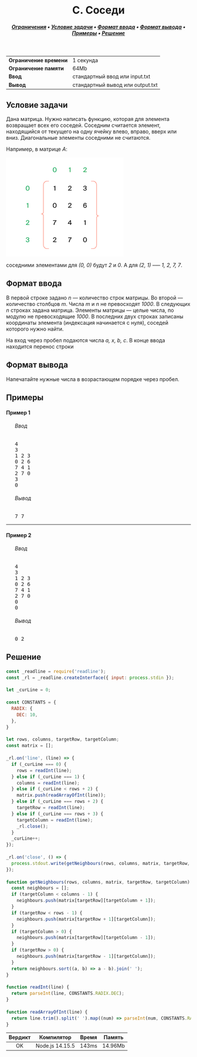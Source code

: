 <h1 align="center">C. Соседи</h1>

<h5 align="center">
<a href="#limits">Ограничения</a>
•
<a href="#task">Условие задачи</a>
•
<a href="#input">Формат ввода</a>
•
<a href="#output">Формат вывода</a>
•
<a href="#examples">Примеры</a>
•
<a href="#solution">Решение</a>
</h5>

<br>

<table id="limits">
<tbody>
<tr>
<td>
<b>Ограничение времени</b>
</td>
<td>
1 секунда
</td>
</tr>
<tr>
<td>
<b>Ограничение памяти</b>
</td>
<td>
64Mb
</td>
</tr>
<tr>
<td>
<b>Ввод</b>
</td>
<td>
стандартный ввод или input.txt
</td>
</tr>
<tr>
<td>
<b>Вывод</b>
</td>
<td>
стандартный вывод или output.txt
</td>
</tr>
</tbody>
</table>

<h2 id="task">Условие задачи</h2>

Дана матрица. Нужно написать функцию, которая для элемента возвращает всех его соседей. Соседним считается элемент, находящийся от текущего на одну ячейку влево, вправо, вверх или вниз. Диагональные элементы соседними не считаются.

Например, в матрице <i>A</i>:

<img src="./statement-image.png" align="center">

соседними элементами для <i>(0, 0)</i> будут <i>2</i> и <i>0</i>. А для <i>(2, 1)</i> –— <i>1, 2, 7, 7</i>.

<h2 id="input">Формат ввода</h2>

В первой строке задано <i>n</i> — количество строк матрицы. Во второй — количество столбцов <i>m</i>. Числа <i>m</i> и <i>n</i> не превосходят <i>1000</i>. В следующих <i>n</i> строках задана матрица. Элементы матрицы — целые числа, по модулю не превосходящие <i>1000</i>. В последних двух строках записаны координаты элемента (индексация начинается с нуля), соседей которого нужно найти.

На вход через пробел подаются числа <i>a, x, b, c</i>. В конце ввода находится перенос строки

<h2 id="output">Формат вывода</h2>

Напечатайте нужные числа в возрастающем порядке через пробел.

<h2 id="examples">Примеры</h2>

<h4>Пример 1</h4>
<ul>
<h6>Ввод</h6>
<pre>
4
3
1 2 3
0 2 6
7 4 1
2 7 0
3
0
</pre>

<h6>Вывод</h6>
<pre>
7 7
</pre>
</ul>

<hr>

<h4>Пример 2</h4>
<ul>
<h6>Ввод</h6>
<pre>
4
3
1 2 3
0 2 6
7 4 1
2 7 0
0
0
</pre>

<h6>Вывод</h6>
<pre>
0 2
</pre>
</ul>

<h2 id="solution">Решение</h2>

```javascript
const _readline = require('readline');
const _rl = _readline.createInterface({ input: process.stdin });

let _curLine = 0;

const CONSTANTS = {
  RADIX: {
    DEC: 10,
  },
}

let rows, columns, targetRow, targetColumn;
const matrix = [];

_rl.on('line', (line) => {
  if (_curLine === 0) {
    rows = readInt(line);
  } else if (_curLine === 1) {
    columns = readInt(line);
  } else if (_curLine < rows + 2) {
    matrix.push(readArrayOfInt(line));
  } else if (_curLine === rows + 2) {
    targetRow = readInt(line);
  } else if (_curLine === rows + 3) {
    targetColumn = readInt(line);
    _rl.close();
  }
  _curLine++;
});

_rl.on('close', () => {
  process.stdout.write(getNeighbours(rows, columns, matrix, targetRow, targetColumn));
});

function getNeighbours(rows, columns, matrix, targetRow, targetColumn) {
  const neighbours = [];
  if (targetColumn < columns - 1) {
    neighbours.push(matrix[targetRow][targetColumn + 1]);
  }
  if (targetRow < rows - 1) {
    neighbours.push(matrix[targetRow + 1][targetColumn]);
  }
  if (targetColumn > 0) {
    neighbours.push(matrix[targetRow][targetColumn - 1]);
  }
  if (targetRow > 0) {
    neighbours.push(matrix[targetRow - 1][targetColumn]);
  }
  return neighbours.sort((a, b) => a - b).join(' ');
}

function readInt(line) {
  return parseInt(line, CONSTANTS.RADIX.DEC);
}

function readArrayOfInt(line) {
  return line.trim().split(' ').map((num) => parseInt(num, CONSTANTS.RADIX.DEC));
}
```
<table>
  <thead>
    <tr>
      <th>Вердикт</th>
      <th>Компилятор</th>
      <th>Время</th>
      <th>Память</th>
    </tr>
  </thead>
  <tbody>
<tr align="center">
<td>OK</td>
<td>Node.js 14.15.5</td>
<td>143ms</td>
<td>14.96Mb</td>
</tr>
  </tbody>
</table>